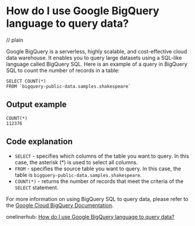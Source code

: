 # How do I use Google BigQuery language to query data?
// plain

Google BigQuery is a serverless, highly scalable, and cost-effective cloud data warehouse. It enables you to query large datasets using a SQL-like language called BigQuery SQL. Here is an example of a query in BigQuery SQL to count the number of records in a table:

```
SELECT COUNT(*)
FROM `bigquery-public-data.samples.shakespeare`
```

## Output example

```
COUNT(*)
112376
```

## Code explanation


* `SELECT` - specifies which columns of the table you want to query. In this case, the asterisk (*) is used to select all columns.
* `FROM` - specifies the source table you want to query. In this case, the table is `bigquery-public-data.samples.shakespeare`.
* `COUNT(*)` - returns the number of records that meet the criteria of the `SELECT` statement.

For more information on using BigQuery SQL to query data, please refer to the [Google Cloud BigQuery Documentation](https://cloud.google.com/bigquery/docs/reference/standard-sql/).

onelinerhub: [How do I use Google BigQuery language to query data?](https://onelinerhub.com/google-big-query/how-do-i-use-google-bigquery-language-to-query-data)